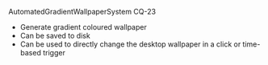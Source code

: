 AutomatedGradientWallpaperSystem CQ-23

* Generate gradient coloured wallpaper
* Can be saved to disk
* Can be used to directly change the desktop wallpaper in a click or time-based trigger

